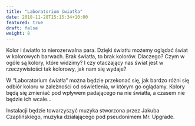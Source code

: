 ```yaml
---
title: "Laboratorium światła"
date: 2018-11-28T15:15:34+10:00
featured: true
draft: false
weight: 8
---
```


Kolor i światło to nierozerwalna para. Dzięki światłu możemy oglądać świat w kolorowych barwach. Brak światła, to brak kolorów. Dlaczego? Czym w ogóle są kolory, które widzimy? I czy otaczający nas świat jest w rzeczywistości tak kolorowy, jak nam się wydaje?

W “Laboratorium światła“ można będzie przekonać się, jak bardzo różni się odbiór koloru w zależności od oświetlenia, w którym go oglądamy. Kolory będą się zmieniać pod wpływem padającego na nie światła, a czasem nie będzie ich wcale…

Instalacji będzie towarzyszyć muzyka stworzona przez Jakuba Czaplińskiego, muzyka działającego pod pseudonimem Mr. Upgrade.